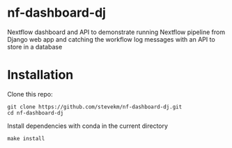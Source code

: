 # nf-dashboard-dj

Nextflow dashboard and API to demonstrate running Nextflow pipeline from Django web app and catching the workflow log messages with an API to store in a database


# Installation

Clone this repo:
```
git clone https://github.com/stevekm/nf-dashboard-dj.git
cd nf-dashboard-dj
```

Install dependencies with conda in the current directory

```
make install
```
